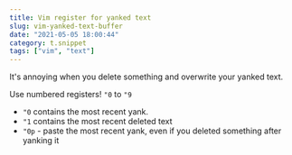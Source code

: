 ```yaml
---
title: Vim register for yanked text
slug: vim-yanked-text-buffer
date: "2021-05-05 18:00:44"
category: t.snippet
tags: ["vim", "text"]
---
```


It's annoying when you delete something and overwrite your yanked text.

Use numbered registers!
`"0` to `"9`

- `"0` contains the most recent yank.
- `"1` contains the most recent deleted text
- `"0p` - paste the most recent yank, even if you deleted something after yanking it
